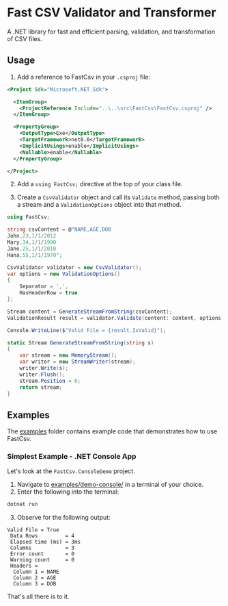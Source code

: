 # Fast CSV Validator and Transformer

A .NET library for fast and efficient parsing, validation, and transformation of CSV files. 

## Usage

1. Add a reference to FastCsv in your `.csproj` file:

```xml
<Project Sdk="Microsoft.NET.Sdk">

  <ItemGroup>
    <ProjectReference Include="..\..\src\FastCsv\FastCsv.csproj" />
  </ItemGroup>

  <PropertyGroup>
    <OutputType>Exe</OutputType>
    <TargetFramework>net8.0</TargetFramework>
    <ImplicitUsings>enable</ImplicitUsings>
    <Nullable>enable</Nullable>
  </PropertyGroup>

</Project>
```

2. Add a `using FastCsv;` directive at the top of your class file.

3. Create a `CsvValidator` object and call its `Validate` method, passing both a stream and a `ValidationOptions` object into that method.

```cs
using FastCsv;

string csvContent = @"NAME,AGE,DOB
John,23,1/1/2012
Mary,34,1/1/1990
Jane,25,1/1/2010
Hana,55,1/1/1970";

CsvValidator validator = new CsvValidator();
var options = new ValidationOptions()
{
    Separator = ',',
    HasHeaderRow = true
};

Stream content = GenerateStreamFromString(csvContent);
ValidationResult result = validator.Validate(content: content, options: options);

Console.WriteLine($"Valid File = {result.IsValid}");

static Stream GenerateStreamFromString(string s)
{
    var stream = new MemoryStream();
    var writer = new StreamWriter(stream);
    writer.Write(s);
    writer.Flush();
    stream.Position = 0;
    return stream;
}
```

## Examples

The [examples](/examples/) folder contains example code that demonstrates how to use FastCsv.

### Simplest Example - .NET Console App

Let's look at the `FastCsv.ConsoleDemo` project. 

1. Navigate to [examples/demo-console/](examples/demo-console/) in a terminal of your choice. 
1. Enter the following into the terminal:

```bash
dotnet run
```

3. Observe for the following output:

```
Valid File = True
 Data Rows         = 4
 Elapsed time (ms) = 3ms
 Columns           = 3
 Error count       = 0
 Warning count     = 0
 Headers = 
  Column 1 = NAME
  Column 2 = AGE
  Column 3 = DOB
```

That's all there is to it.
